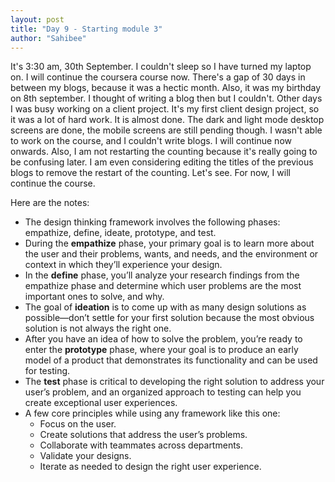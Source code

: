 ```yaml
---
layout: post
title: "Day 9 - Starting module 3"
author: "Sahibee"
---
```


It's 3:30 am, 30th September. I couldn't sleep so I have turned my laptop on. I will continue the coursera course now. There's a gap of 30 days in between my blogs, because it was a hectic month. Also, it was my birthday on 8th september. I thought of writing a blog then but I couldn't. Other days I was busy working on a client project. It's my first client design project, so it was a lot of hard work. It is almost done. The dark and light mode desktop screens are done, the mobile screens are still pending though. I wasn't able to work on the course, and I couldn't write blogs. I will continue now onwards. Also, I am not restarting the counting because it's really going to be confusing later. I am even considering editing the titles of the previous blogs to remove the restart of the counting. Let's see. For now, I will continue the course.

Here are the notes:

- The design thinking framework involves the following phases: empathize, define, ideate, prototype, and test.
- During the **empathize** phase, your primary goal is to learn more about the user and their problems, wants, and needs, and the environment or context in which they’ll experience your design.
- In the **define** phase, you’ll analyze your research findings from the empathize phase and determine which user problems are the most important ones to solve, and why.
- The goal of **ideation** is to come up with as many design solutions as possible—don’t settle for your first solution because the most obvious solution is not always the right one.
- After you have an idea of how to solve the problem, you’re ready to enter the **prototype** phase, where your goal is to produce an early model of a product that demonstrates its functionality and can be used for testing.
- The **test** phase is critical to developing the right solution to address your user’s problem, and an organized approach to testing can help you create exceptional user experiences.
- A few core principles while using any framework like this one:
  - Focus on the user.
  - Create solutions that address the user’s problems.
  - Collaborate with teammates across departments.
  - Validate your designs.
  - Iterate as needed to design the right user experience.
